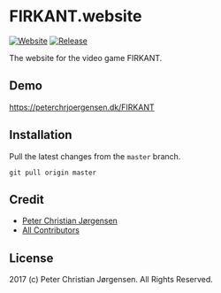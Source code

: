 # FIRKANT.website

[![Website](https://img.shields.io/website-up-down-green-red/https/peterchrjoergensen.dk/FIRKANT.svg?label=Website&style=flat-square)](https://peterchrjoergensen.dk/FIRKANT)
[![Release](https://img.shields.io/github/release/tehwave/FIRKANT.website.svg?label=Release&style=flat-square)](https://github.com/tehwave/FIRKANT.website/releases)

The website for the video game FIRKANT.

## Demo

https://peterchrjoergensen.dk/FIRKANT

## Installation

Pull the latest changes from the `master` branch.

```
git pull origin master
```

## Credit

- [Peter Christian Jørgensen](https://github.com/tehwave)
- [All Contributors](../../contributors)

## License

2017 (c) Peter Christian Jørgensen. All Rights Reserved.
